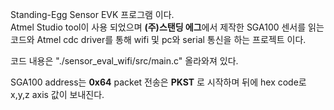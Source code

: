 Standing-Egg Sensor EVK 프로그램 이다.<br>
Atmel Studio tool이 사용 되었으며 <B>(주)스탠딩 에그</B>에서 제작한 SGA100 센서를 읽는 코드와 
Atmel cdc driver를 통해 wifi 및 pc와 serial 통신을 하는 프로젝트 이다.

코드 내용은 "./sensor_eval_wifi/src/main.c" 올라와져 있다.

SGA100 address는 <B>0x64</B>
packet 전송은 <B>PKST</B> 로 시작하며 뒤에 hex code로 x,y,z axis 값이 보내진다.



